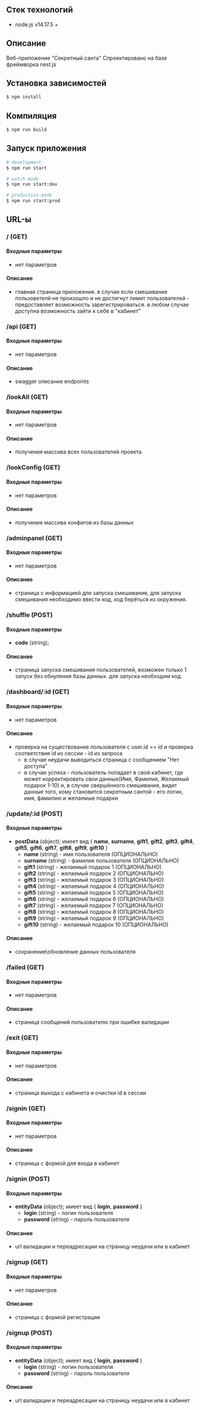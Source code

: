 ## Стек технологий

- node.js v14.17.5 +

## Описание

Веб-приложение "Секретный санта"
Спроектировано на базе фреймворка nest.js

## Установка зависимостей

```bash
$ npm install
```

## Компиляция

```bash
$ npm run build
```

## Запуск приложения

```bash
# development
$ npm run start

# watch mode
$ npm run start:dev

# production mode
$ npm run start:prod
```

## URL-ы

### / (GET)
#### Входные параметры
+ нет параметров
#### Описание
+ главная страница приложения. в случае если смешивание пользоветелй не произошло и не достигнут лимит пользователей - предоставляет возможность зарегестрироваться. в любом случае доступна возможность зайти к себе в "кабинет"

### /api (GET)
#### Входные параметры
+ нет параметров
#### Описание
+ swagger описание endpoints

### /lookAll (GET)
#### Входные параметры
+ нет параметров
#### Описание
+ получения массива всех пользователей проекта

### /lookConfig (GET)
#### Входные параметры
+ нет параметров
#### Описание
+ получение массива конфигов из базы данных

### /adminpanel (GET)
#### Входные параметры
+ нет параметров
#### Описание
+ страница с информацией для запуска смешивания, для запуска смешивания необходимо ввести код, код берёться из окружения.

### /shuffle (POST)
#### Входные параметры
+ **code** (string);
#### Описание
+ страница запуска смешивания пользователей, возможен только 1 запуск без обнуления базы данных. для запуска необходим код.

### /dashboard/:id (GET)
#### Входные параметры
+ нет параметров
#### Описание
+ проверка на существование пользователя с user.id == id и проверка соответствия id из сессии - id из запроса
    + в случае неудачи выводиться страница с сообщением "Нет доступа"
    + в случае успеха - пользователь попадает в свой кабинет, где может корректировать свои данные(Имя, Фамилия, Желаемый подарок 1-10) и, в случае свершённого смешивания, видит данные того, кому становится секретным сантой - его логин, имя, фамилию и желаемые подарки

### /update/:id (POST)
#### Входные параметры
+ **postData** (object); имеет вид { **name**, **surname**, **gift1**, **gift2**, **gift3**, **gift4**, **gift5**, **gift6**, **gift7**, **gift8**, **gift9**, **gift10** }
    + **name** (string) - имя пользователя (ОПЦИОНАЛЬНО)
    + **surname** (string) - фамилия пользователя (ОПЦИОНАЛЬНО)
    + **gift1** (string) - желаемый подарок 1 (ОПЦИОНАЛЬНО)
    + **gift2** (string) - желаемый подарок 2 (ОПЦИОНАЛЬНО)
    + **gift3** (string) - желаемый подарок 3 (ОПЦИОНАЛЬНО)
    + **gift4** (string) - желаемый подарок 4 (ОПЦИОНАЛЬНО)
    + **gift5** (string) - желаемый подарок 5 (ОПЦИОНАЛЬНО)
    + **gift6** (string) - желаемый подарок 6 (ОПЦИОНАЛЬНО)
    + **gift7** (string) - желаемый подарок 7 (ОПЦИОНАЛЬНО)
    + **gift8** (string) - желаемый подарок 8 (ОПЦИОНАЛЬНО)
    + **gift9** (string) - желаемый подарок 9 (ОПЦИОНАЛЬНО)
    + **gift10** (string) - желаемый подарок 10 (ОПЦИОНАЛЬНО)
#### Описание
+ сохранение\обновление данных пользователя

### /failed (GET)
#### Входные параметры
+ нет параметров
#### Описание
+ страница сообщений пользователю при ошибке валидации

### /exit (GET)
#### Входные параметры
+ нет параметров
#### Описание
+ страница выхода с кабинета и очистки id в сессии

### /signin (GET)
#### Входные параметры
+ нет параметров
#### Описание
+ страница с формой для входа в кабинет

### /signin (POST)
#### Входные параметры
+ **entityData** (object); имеет вид { **login**, **password** }
    + **login** (string) - логин пользователя
    + **password** (string) - пароль пользователя
#### Описание
+ url валидации и переадресации на страницу неудачи или в кабинет

### /signup (GET)
#### Входные параметры
+ нет параметров
#### Описание
+ страница с формой регистрации

### /signup (POST)
#### Входные параметры
+ **entityData** (object); имеет вид { **login**, **password** }
    + **login** (string) - логин пользователя
    + **password** (string) - пароль пользователя
#### Описание
+ url валидации и переадресации на страницу неудачи или в кабинет







